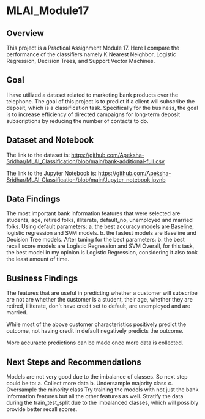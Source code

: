 # MLAI_Module17

## Overview
This project is a Practical Assignment Module 17. Here I compare the performance of the classifiers namely K Nearest Neighbor, Logistic Regression, Decision Trees, and Support Vector Machines. 

## Goal
I have utilized a dataset related to marketing bank products over the telephone. The goal of this project is to predict if a client will subscribe the deposit, which is a classification task. Specifically for the business, the goal is to increase efficiency of directed campaigns for long-term deposit subscriptions by reducing the number of contacts to do.

## Dataset and Notebook
The link to the dataset is: https://github.com/Apeksha-Sridhar/MLAI_Classification/blob/main/bank-additional-full.csv

The link to the Jupyter Notebook is: https://github.com/Apeksha-Sridhar/MLAI_Classification/blob/main/Jupyter_notebook.ipynb

## Data Findings
The most important bank information features that were selected are students, age, retired folks, illiterate, default_no, unemployed and married folks.
Using default parameters:
 a. the best accuracy models are Baseline, logistic regression and SVM models.
 b. the fastest models are Baseline and Decision Tree models.
After tuning for the best parameters:
 b. the best recall score models are Logistic Regression and SVM
Overall, for this task, the best model in my opinion is Logistic Regression, considering it also took the least amount of time.

## Business Findings
The features that are useful in predicting whether a customer will subscribe are not are whether the customer is a student, their age, whether they are retired, illiterate, don't have credit set to default, are unemployed and are married.

While most of the above customer characteristics positively predict the outcome, not having credit in default negatively predicts the outcome.

More accuracte predictions can be made once more data is collected.

## Next Steps and Recommendations
Models are not very good due to the imbalance of classes. So next step could be to:
 a. Collect more data
 b. Undersample majority class
 c. Oversample the minority class
Try training the models with not just the bank information features but all the other features as well.
Stratify the data during the train_test_split due to the imbalanced classes, which will possibly provide better recall scores.
